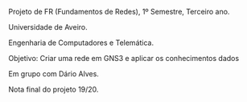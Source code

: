 Projeto de FR (Fundamentos de Redes), 1º Semestre, Terceiro ano.

Universidade de Aveiro.

Engenharia de Computadores e Telemática.

Objetivo: Criar uma rede em GNS3 e aplicar os conhecimentos dados

Em grupo com Dário Alves.

Nota final do projeto 19/20.
